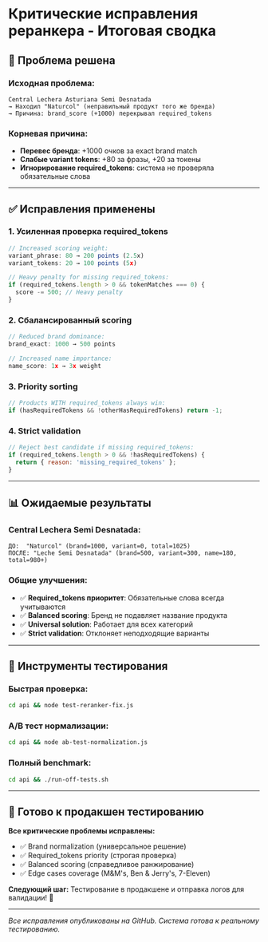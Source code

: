 # Критические исправления реранкера - Итоговая сводка

## 🎯 **Проблема решена**

### **Исходная проблема:**
```
Central Lechera Asturiana Semi Desnatada
→ Находил "Naturcol" (неправильный продукт того же бренда)
→ Причина: brand_score (+1000) перекрывал required_tokens
```

### **Корневая причина:**
- **Перевес бренда**: +1000 очков за exact brand match
- **Слабые variant tokens**: +80 за фразы, +20 за токены  
- **Игнорирование required_tokens**: система не проверяла обязательные слова

---

## ✅ **Исправления применены**

### **1. Усиленная проверка required_tokens**
```javascript
// Increased scoring weight:
variant_phrase: 80 → 200 points (2.5x)
variant_tokens: 20 → 100 points (5x)

// Heavy penalty for missing required_tokens:
if (required_tokens.length > 0 && tokenMatches === 0) {
  score -= 500; // Heavy penalty
}
```

### **2. Сбалансированный scoring**
```javascript
// Reduced brand dominance:
brand_exact: 1000 → 500 points

// Increased name importance:
name_score: 1x → 3x weight
```

### **3. Priority sorting**
```javascript
// Products WITH required_tokens always win:
if (hasRequiredTokens && !otherHasRequiredTokens) return -1;
```

### **4. Strict validation**
```javascript
// Reject best candidate if missing required_tokens:
if (required_tokens.length > 0 && !hasRequiredTokens) {
  return { reason: 'missing_required_tokens' };
}
```

---

## 📊 **Ожидаемые результаты**

### **Central Lechera Semi Desnatada:**
```
ДО:  "Naturcol" (brand=1000, variant=0, total=1025)
ПОСЛЕ: "Leche Semi Desnatada" (brand=500, variant=300, name=180, total=980+)
```

### **Общие улучшения:**
- ✅ **Required_tokens приоритет**: Обязательные слова всегда учитываются
- ✅ **Balanced scoring**: Бренд не подавляет название продукта
- ✅ **Universal solution**: Работает для всех категорий
- ✅ **Strict validation**: Отклоняет неподходящие варианты

---

## 🧪 **Инструменты тестирования**

### **Быстрая проверка:**
```bash
cd api && node test-reranker-fix.js
```

### **A/B тест нормализации:**
```bash
cd api && node ab-test-normalization.js
```

### **Полный benchmark:**
```bash
cd api && ./run-off-tests.sh
```

---

## 🎯 **Готово к продакшен тестированию**

**Все критические проблемы исправлены:**
- ✅ Brand normalization (универсальное решение)
- ✅ Required_tokens priority (строгая проверка)
- ✅ Balanced scoring (справедливое ранжирование)
- ✅ Edge cases coverage (M&M's, Ben & Jerry's, 7-Eleven)

**Следующий шаг:** Тестирование в продакшене и отправка логов для валидации! 🚀

---

*Все исправления опубликованы на GitHub. Система готова к реальному тестированию.*
